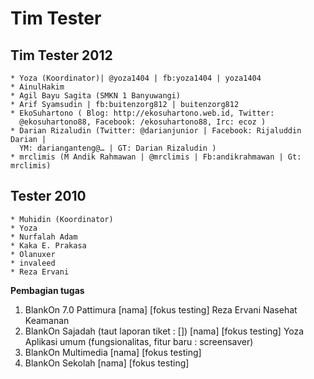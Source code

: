 # Tim Tester

## Tim Tester 2012
    * Yoza (Koordinator)| @yoza1404 | fb:yoza1404 | yoza1404
    * AinulHakim
    * Agil Bayu Sagita (SMKN 1 Banyuwangi)
    * Arif Syamsudin | fb:buitenzorg812 | buitenzorg812
    * EkoSuhartono ( Blog: ​http://ekosuhartono.web.id, Twitter:
      @ekosuhartono88, Facebook: /ekosuhartono88, Irc: ecoz )
    * Darian Rizaludin (Twitter: @darianjunior | Facebook: Rijaluddin Darian |
      YM: darianganteng@… | GT: Darian Rizaludin )
    * mrclimis (M Andik Rahmawan | @mrclimis | Fb:andikrahmawan | Gt: mrclimis)

## Tester 2010
    * Muhidin (Koordinator)
    * Yoza
    * Nurfalah Adam
    * Kaka E. Prakasa
    * Olanuxer
    * invaleed
    * Reza Ervani

**Pembagian tugas**
   1. BlankOn 7.0 Pattimura
      [nama] [fokus testing]
      Reza Ervani Nasehat Keamanan
   2. BlankOn Sajadah (taut laporan tiket : [])
      [nama] [fokus testing]
      Yoza   Aplikasi umum (fungsionalitas, fitur baru : screensaver)
   3. BlankOn Multimedia
      [nama] [fokus testing]
   4. BlankOn Sekolah
      [nama] [fokus testing]


